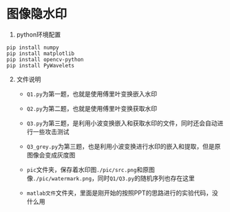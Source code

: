 # 图像隐水印

1. python环境配置

```shell
pip install numpy
pip install matplotlib
pip install opencv-python
pip install PyWavelets
```

2. 文件说明

   - `Q1.py`为第一题，也就是使用傅里叶变换嵌入水印

   - `Q2.py`为第二题，也就是使用傅里叶变换获取水印
   - `Q3.py`为第三题，是利用小波变换嵌入和获取水印的文件，同时还会自动进行一些攻击测试
   - `Q3_grey.py`为第三题，也是利用小波变换进行水印的嵌入和提取，但是原图像会变成灰度图
   - `pic`文件夹，保存着水印图`./pic/src.png`和原图像`./pic/watermark.png`，同时`Q1/Q3.py`的随机序列也存在这里
   - `matlab文件`文件夹，里面是刚开始的按照PPT的思路进行的实验代码，没什么用

   